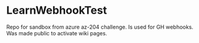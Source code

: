 # LearnWebhookTest
Repo for sandbox from azure az-204 challenge. Is used for GH webhooks. Was made public to activate wiki pages.
